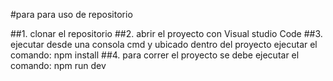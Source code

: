 #para para uso de repositorio

##1. clonar el repositorio
##2. abrir el proyecto con Visual studio Code
##3. ejecutar desde una consola cmd y ubicado dentro del proyecto ejecutar el comando: npm install
##4. para correr el proyecto se debe ejecutar el comando: npm run dev
